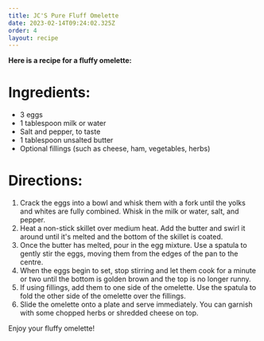 ```yaml
---
title: JC'S Pure Fluff Omelette
date: 2023-02-14T09:24:02.325Z
order: 4
layout: recipe
---
```

**Here is a recipe for a fluffy omelette:**

# Ingredients:

* 3 eggs
* 1 tablespoon milk or water
* Salt and pepper, to taste
* 1 tablespoon unsalted butter
* Optional fillings (such as cheese, ham, vegetables, herbs)

# **Directions:**

1. Crack the eggs into a bowl and whisk them with a fork until the yolks and whites are fully combined. Whisk in the milk or water, salt, and pepper.
2. Heat a non-stick skillet over medium heat. Add the butter and swirl it around until it's melted and the bottom of the skillet is coated.
3. Once the butter has melted, pour in the egg mixture. Use a spatula to gently stir the eggs, moving them from the edges of the pan to the centre.
4. When the eggs begin to set, stop stirring and let them cook for a minute or two until the bottom is golden brown and the top is no longer runny.
5. If using fillings, add them to one side of the omelette. Use the spatula to fold the other side of the omelette over the fillings.
6. Slide the omelette onto a plate and serve immediately. You can garnish with some chopped herbs or shredded cheese on top.

Enjoy your fluffy omelette!